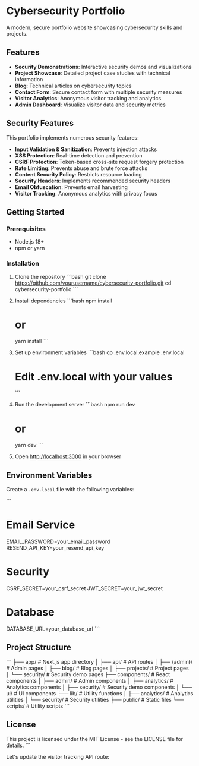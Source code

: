 # Cybersecurity Portfolio

A modern, secure portfolio website showcasing cybersecurity skills and projects.

## Features

- **Security Demonstrations**: Interactive security demos and visualizations
- **Project Showcase**: Detailed project case studies with technical information
- **Blog**: Technical articles on cybersecurity topics
- **Contact Form**: Secure contact form with multiple security measures
- **Visitor Analytics**: Anonymous visitor tracking and analytics
- **Admin Dashboard**: Visualize visitor data and security metrics

## Security Features

This portfolio implements numerous security features:

- **Input Validation & Sanitization**: Prevents injection attacks
- **XSS Protection**: Real-time detection and prevention
- **CSRF Protection**: Token-based cross-site request forgery protection
- **Rate Limiting**: Prevents abuse and brute force attacks
- **Content Security Policy**: Restricts resource loading
- **Security Headers**: Implements recommended security headers
- **Email Obfuscation**: Prevents email harvesting
- **Visitor Tracking**: Anonymous analytics with privacy focus

## Getting Started

### Prerequisites

- Node.js 18+
- npm or yarn

### Installation

1. Clone the repository
   \`\`\`bash
   git clone https://github.com/yourusername/cybersecurity-portfolio.git
   cd cybersecurity-portfolio
   \`\`\`

2. Install dependencies
   \`\`\`bash
   npm install
   # or
   yarn install
   \`\`\`

3. Set up environment variables
   \`\`\`bash
   cp .env.local.example .env.local
   # Edit .env.local with your values
   \`\`\`

4. Run the development server
   \`\`\`bash
   npm run dev
   # or
   yarn dev
   \`\`\`

5. Open [http://localhost:3000](http://localhost:3000) in your browser

## Environment Variables

Create a `.env.local` file with the following variables:

\`\`\`
# Email Service
EMAIL_PASSWORD=your_email_password
RESEND_API_KEY=your_resend_api_key

# Security
CSRF_SECRET=your_csrf_secret
JWT_SECRET=your_jwt_secret

# Database
DATABASE_URL=your_database_url
\`\`\`

## Project Structure

\`\`\`
├── app/                  # Next.js app directory
│   ├── api/              # API routes
│   ├── (admin)/          # Admin pages
│   ├── blog/             # Blog pages
│   ├── projects/         # Project pages
│   └── security/         # Security demo pages
├── components/           # React components
│   ├── admin/            # Admin components
│   ├── analytics/        # Analytics components
│   ├── security/         # Security demo components
│   └── ui/               # UI components
├── lib/                  # Utility functions
│   ├── analytics/        # Analytics utilities
│   └── security/         # Security utilities
├── public/               # Static files
└── scripts/              # Utility scripts
\`\`\`

## License

This project is licensed under the MIT License - see the LICENSE file for details.
\`\`\`

Let's update the visitor tracking API route:
